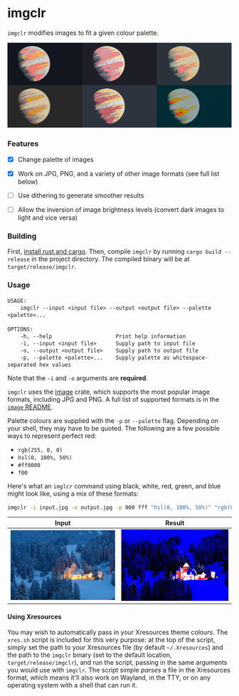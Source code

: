 # imgclr

`imgclr` modifies images to fit a given colour palette.

<!-- Hubble example                                    | NASA example -->
<!-- :------------------------------------------------:|:--------------------------------------------: -->
<!-- ![Hubble-original](examples/hubble1/original.jpg) | ![NASA-original](examples/nasa1/original.jpg) -->
<!-- ![Hubble-original](examples/hubble1/convert1.jpg) | ![NASA-original](examples/nasa1/convert1.jpg) -->
<!-- ![Hubble-original](examples/hubble1/convert2.jpg) | ![NASA-original](examples/nasa1/convert2.jpg) -->

![Banner image](examples/planet-volumes/planet-volumes.jpg)

### Features
- [x] Change palette of images
- [x] Work on JPG, PNG, and a variety of other image formats (see full list below)
- [ ] Use dithering to generate smoother results
- [ ] Allow the inversion of image brightness levels (convert dark images to
      light and vice versa)


### Building

First, [install rust and cargo](https://doc.rust-lang.org/cargo/getting-started/installation.html). Then, compile
`imgclr` by running `cargo build --release` in the project directory. The compiled binary will be at
`target/release/imgclr`.


### Usage

```
USAGE:
    imgclr --input <input file> --output <output file> --palette <palette>...

OPTIONS:
    -h, --help                    Print help information
    -i, --input <input file>      Supply path to input file
    -o, --output <output file>    Supply path to output file
    -p, --palette <palette>...    Supply palette as whitespace-separated hex values
```
Note that the `-i` and `-o` arguments are **required**.

`imgclr` uses the [image](https://docs.rs/image/latest/image/) crate, which supports the most popular image formats,
including JPG and PNG. A full list of supported formats is in the [`image` README](https://github.com/image-rs/image).

Palette colours are supplied with the `-p` or `--palette` flag. Depending on your shell, they may have to be
quoted. The following are a few possible ways to represent perfect red:
* `rgb(255, 0, 0)`
* `hsl(0, 100%, 50%)`
* `#ff0000`
* `f00`

Here's what an `imglcr` command using black, white, red, green, and blue might look like, using a mix of these formats:
```sh
imgclr -i input.jpg -o output.jpg -p 000 fff "hsl(0, 100%, 50%)" "rgb(0, 255, 0)" 0000ff
```

Input                                                | Result
:---------------------------------------------------:|:--------------------------------------------------:
![Original image](examples/jacek-dylag/original.jpg) | ![Processed image](examples/jacek-dylag/output.jpg)

#### Using Xresources

You may wish to automatically pass in your Xresources theme colours. The `xres.sh` script is included for this very
purpose: at the top of the script, simply set the path to your Xresources file (by default `~/.Xresources`) and the
path to the `imgclr` binary (set to the default location, `target/release/imgclr`), and run the script, passing in the
same arguments you would use with `imgclr`. The script simple *parses* a file in the Xresources format, which means
it'll also work on Wayland, in the TTY, or on any operating system with a shell that can run it.
